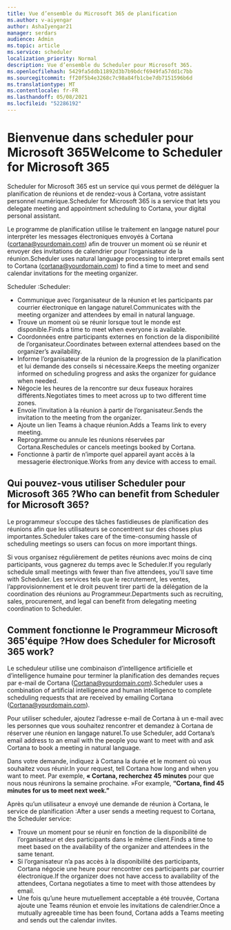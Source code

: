 ```yaml
---
title: Vue d’ensemble du Microsoft 365 de planification
ms.author: v-aiyengar
author: AshaIyengar21
manager: serdars
audience: Admin
ms.topic: article
ms.service: scheduler
localization_priority: Normal
description: Vue d’ensemble du Scheduler pour Microsoft 365.
ms.openlocfilehash: 5429fa5ddb11892d3b7b9bdcf6949fa57dd1c7bb
ms.sourcegitcommit: ff20f5b4e3268c7c98a84fb1cbe7db7151596b6d
ms.translationtype: MT
ms.contentlocale: fr-FR
ms.lasthandoff: 05/08/2021
ms.locfileid: "52286192"
---
```

# <a name="welcome-to-scheduler-for-microsoft-365"></a><span data-ttu-id="5e832-103">Bienvenue dans scheduler pour Microsoft 365</span><span class="sxs-lookup"><span data-stu-id="5e832-103">Welcome to Scheduler for Microsoft 365</span></span>

<span data-ttu-id="5e832-104">Scheduler for Microsoft 365 est un service qui vous permet de déléguer la planification de réunions et de rendez-vous à Cortana, votre assistant personnel numérique.</span><span class="sxs-lookup"><span data-stu-id="5e832-104">Scheduler for Microsoft 365 is a service that lets you delegate meeting and appointment scheduling to Cortana, your digital personal assistant.</span></span> 

<span data-ttu-id="5e832-105">Le programme de planification utilise le traitement en langage naturel pour interpréter les messages électroniques envoyés à Cortana (cortana@yourdomain.com) afin de trouver un moment où se réunir et envoyer des invitations de calendrier pour l’organisateur de la réunion.</span><span class="sxs-lookup"><span data-stu-id="5e832-105">Scheduler uses natural language processing to interpret emails sent to Cortana (cortana@yourdomain.com) to find a time to meet and send calendar invitations for the meeting organizer.</span></span>   

<span data-ttu-id="5e832-106">Scheduler :</span><span class="sxs-lookup"><span data-stu-id="5e832-106">Scheduler:</span></span> 

- <span data-ttu-id="5e832-107">Communique avec l’organisateur de la réunion et les participants par courrier électronique en langage naturel.</span><span class="sxs-lookup"><span data-stu-id="5e832-107">Communicates with the meeting organizer and attendees by email in natural language.</span></span>
- <span data-ttu-id="5e832-108">Trouve un moment où se réunir lorsque tout le monde est disponible.</span><span class="sxs-lookup"><span data-stu-id="5e832-108">Finds a time to meet when everyone is available.</span></span>
- <span data-ttu-id="5e832-109">Coordonnées entre participants externes en fonction de la disponibilité de l’organisateur.</span><span class="sxs-lookup"><span data-stu-id="5e832-109">Coordinates between external attendees based on the organizer’s availability.</span></span>
- <span data-ttu-id="5e832-110">Informe l’organisateur de la réunion de la progression de la planification et lui demande des conseils si nécessaire.</span><span class="sxs-lookup"><span data-stu-id="5e832-110">Keeps the meeting organizer informed on scheduling progress and asks the organizer for guidance when needed.</span></span>
- <span data-ttu-id="5e832-111">Négocie les heures de la rencontre sur deux fuseaux horaires différents.</span><span class="sxs-lookup"><span data-stu-id="5e832-111">Negotiates times to meet across up to two different time zones.</span></span>
- <span data-ttu-id="5e832-112">Envoie l’invitation à la réunion à partir de l’organisateur.</span><span class="sxs-lookup"><span data-stu-id="5e832-112">Sends the invitation to the meeting from the organizer.</span></span>
- <span data-ttu-id="5e832-113">Ajoute un lien Teams à chaque réunion.</span><span class="sxs-lookup"><span data-stu-id="5e832-113">Adds a Teams link to every meeting.</span></span>
- <span data-ttu-id="5e832-114">Reprogramme ou annule les réunions réservées par Cortana.</span><span class="sxs-lookup"><span data-stu-id="5e832-114">Reschedules or cancels meetings booked by Cortana.</span></span>
- <span data-ttu-id="5e832-115">Fonctionne à partir de n’importe quel appareil ayant accès à la messagerie électronique.</span><span class="sxs-lookup"><span data-stu-id="5e832-115">Works from any device with access to email.</span></span>

## <a name="who-can-benefit-from-scheduler-for-microsoft-365"></a><span data-ttu-id="5e832-116">Qui pouvez-vous utiliser Scheduler pour Microsoft 365 ?</span><span class="sxs-lookup"><span data-stu-id="5e832-116">Who can benefit from Scheduler for Microsoft 365?</span></span>

<span data-ttu-id="5e832-117">Le programmeur s’occupe des tâches fastidieuses de planification des réunions afin que les utilisateurs se concentrent sur des choses plus importantes.</span><span class="sxs-lookup"><span data-stu-id="5e832-117">Scheduler takes care of the time-consuming hassle of scheduling meetings so users can focus on more important things.</span></span> 

<span data-ttu-id="5e832-118">Si vous organisez régulièrement de petites réunions avec moins de cinq participants, vous gagnerez du temps avec le Scheduler.</span><span class="sxs-lookup"><span data-stu-id="5e832-118">If you regularly schedule small meetings with fewer than five attendees, you'll save time with Scheduler.</span></span>  <span data-ttu-id="5e832-119">Les services tels que le recrutement, les ventes, l’approvisionnement et le droit peuvent tirer parti de la délégation de la coordination des réunions au Programmeur.</span><span class="sxs-lookup"><span data-stu-id="5e832-119">Departments such as recruiting, sales, procurement, and legal can benefit from delegating meeting coordination to Scheduler.</span></span>

## <a name="how-does-scheduler-for-microsoft-365-work"></a><span data-ttu-id="5e832-120">Comment fonctionne le Programmeur Microsoft 365'équipe ?</span><span class="sxs-lookup"><span data-stu-id="5e832-120">How does Scheduler for Microsoft 365 work?</span></span>

<span data-ttu-id="5e832-121">Le scheduleur utilise une combinaison d’intelligence artificielle et d’intelligence humaine pour terminer la planification des demandes reçues par e-mail de Cortana (Cortana@yourdomain.com).</span><span class="sxs-lookup"><span data-stu-id="5e832-121">Scheduler uses a combination of artificial intelligence and human intelligence to complete scheduling requests that are received by emailing Cortana (Cortana@yourdomain.com).</span></span>  

<span data-ttu-id="5e832-122">Pour utiliser scheduler, ajoutez l’adresse e-mail de Cortana à un e-mail avec les personnes que vous souhaitez rencontrer et demandez à Cortana de réserver une réunion en langage naturel.</span><span class="sxs-lookup"><span data-stu-id="5e832-122">To use Scheduler, add Cortana’s email address to an email with the people you want to meet with and ask Cortana to book a meeting in natural language.</span></span> 

<span data-ttu-id="5e832-123">Dans votre demande, indiquez à Cortana la durée et le moment où vous souhaitez vous réunir.</span><span class="sxs-lookup"><span data-stu-id="5e832-123">In your request, tell Cortana how long and when you want to meet.</span></span> <span data-ttu-id="5e832-124">Par exemple, **« Cortana, recherchez 45 minutes** pour que nous nous réunirons la semaine prochaine. »</span><span class="sxs-lookup"><span data-stu-id="5e832-124">For example, **“Cortana, find 45 minutes for us to meet next week.”**</span></span>

<span data-ttu-id="5e832-125">Après qu’un utilisateur a envoyé une demande de réunion à Cortana, le service de planification :</span><span class="sxs-lookup"><span data-stu-id="5e832-125">After a user sends a meeting request to Cortana, the Scheduler service:</span></span> 

- <span data-ttu-id="5e832-126">Trouve un moment pour se réunir en fonction de la disponibilité de l’organisateur et des participants dans le même client.</span><span class="sxs-lookup"><span data-stu-id="5e832-126">Finds a time to meet based on the availability of the organizer and attendees in the same tenant.</span></span>
- <span data-ttu-id="5e832-127">Si l’organisateur n’a pas accès à la disponibilité des participants, Cortana négocie une heure pour rencontrer ces participants par courrier électronique.</span><span class="sxs-lookup"><span data-stu-id="5e832-127">If the organizer does not have access to availability of the attendees, Cortana negotiates a time to meet with those attendees by email.</span></span> 
- <span data-ttu-id="5e832-128">Une fois qu’une heure mutuellement acceptable a été trouvée, Cortana ajoute une Teams réunion et envoie les invitations de calendrier.</span><span class="sxs-lookup"><span data-stu-id="5e832-128">Once a mutually agreeable time has been found, Cortana adds a Teams meeting and sends out the calendar invites.</span></span> 
